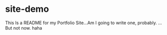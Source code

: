 # site-demo
This Is a README for my Portfolio Site...Am I going to write one, probably.
...
But not now. haha
